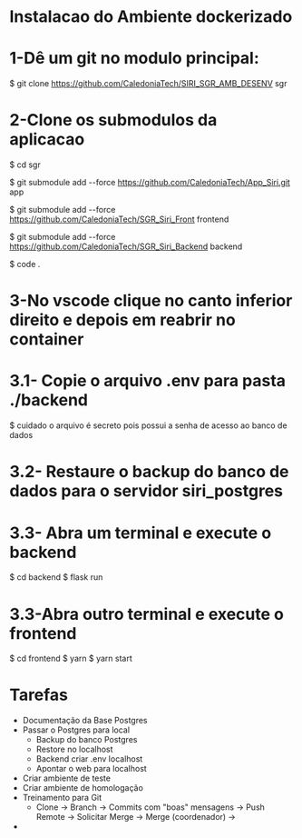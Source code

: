 # Instalacao do Ambiente dockerizado

# 1-Dê um git no modulo principal: 

$ git clone https://github.com/CaledoniaTech/SIRI_SGR_AMB_DESENV sgr


# 2-Clone os submodulos da aplicacao 

$ cd sgr

$ git submodule add  --force https://github.com/CaledoniaTech/App_Siri.git app

$ git submodule add  --force https://github.com/CaledoniaTech/SGR_Siri_Front frontend

$ git  submodule add  --force https://github.com/CaledoniaTech/SGR_Siri_Backend backend

$ code .

# 3-No vscode clique no canto inferior direito e depois em reabrir no container

# 3.1- Copie o arquivo .env para pasta ./backend 
   $ cuidado o arquivo é secreto pois possui a senha de acesso ao banco de dados

# 3.2- Restaure o backup do banco de dados para o servidor siri_postgres
  
# 3.3- Abra um terminal e execute o backend
   $ cd backend
   $ flask run

# 3.3-Abra outro terminal e execute o frontend
   $ cd frontend
   $ yarn
   $ yarn start


# Tarefas
- Documentação da Base Postgres
- Passar o Postgres para local
  - Backup do banco Postgres 
  - Restore no localhost
  - Backend criar .env localhost
  - Apontar o web para localhost
- Criar ambiente de teste
- Criar ambiente de homologação
- Treinamento para Git
  - Clone -> Branch -> Commits com "boas" mensagens -> Push Remote -> Solicitar Merge  -> Merge (coordenador)  -> 
- 

